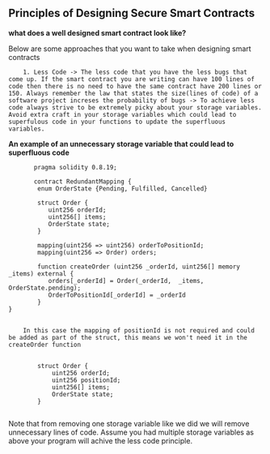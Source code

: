 ## Principles of Designing Secure Smart Contracts

**what does a well designed smart contract look like?**

Below are some approaches that you want to take when designing smart contracts

        1. Less Code -> The less code that you have the less bugs that come up. If the smart contract you are writing can have 100 lines of code then there is no need to have the same contract have 200 lines or 150. Always remember the law that states the size(lines of code) of a software project increses the probability of bugs -> To achieve less code always strive to be extremely picky about your storage variables. Avoid extra craft in your storage variables which could lead to superfulous code in your functions to update the superfluous variables.
   
   **An example of an unnecessary storage variable that could lead to superfluous code**
   
 ```solidity
        pragma solidity 0.8.19;

        contract RedundantMapping {
         enum OrderState {Pending, Fulfilled, Cancelled}

         struct Order {
            uint256 orderId;
            uint256[] items;
            OrderState state;
         }

         mapping(uint256 => uint256) orderToPositionId;
         mapping(uint256 => Order) orders;

         function createOrder (uint256 _orderId, uint256[] memory _items) external {
            orders[_orderId] = Order(_orderId,  _items, OrderState.pending);
            OrderToPositionId[_orderId] = _orderId
         }
}
        
 ```

        In this case the mapping of positionId is not required and could be added as part of the struct, this means we won't need it in the createOrder function
```solidity

        struct Order {
            uint256 orderId;
            uint256 positionId;
            uint256[] items;
            OrderState state;
        }
        
```

Note that from removing one storage variable like we did we will remove unnecessary lines of code. Assume you had multiple storage variables as above your program will achive the less code principle. 
   